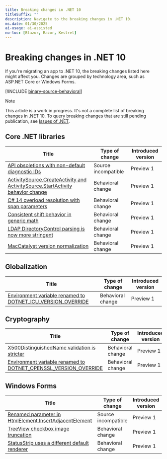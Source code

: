 ```yaml
---
title: Breaking changes in .NET 10
titleSuffix: ""
description: Navigate to the breaking changes in .NET 10.
ms.date: 01/30/2025
ai-usage: ai-assisted
no-loc: [Blazor, Razor, Kestrel]
---
```

# Breaking changes in .NET 10

If you're migrating an app to .NET 10, the breaking changes listed here might affect you. Changes are grouped by technology area, such as ASP.NET Core or Windows Forms.

[!INCLUDE [binary-source-behavioral](includes/binary-source-behavioral.md)]

> [!NOTE]
>
> This article is a work in progress. It's not a complete list of breaking changes in .NET 10. To query breaking changes that are still pending publication, see [Issues of .NET](https://issuesof.net/?q=%20is:open%20-label:Documented%20is:issue%20(label:%22Breaking%20Change%22%20or%20label:breaking-change)%20(repo:dotnet/docs%20or%20repo:aspnet/Announcements)%20group:repo%20(label:%22:checkered_flag:%20Release:%20.NET%2010%22%20or%20label:10.0.0)%20sort:created-desc).

## Core .NET libraries

| Title                                                                                                                      | Type of change      | Introduced version |
|----------------------------------------------------------------------------------------------------------------------------|---------------------|--------------------|
| [API obsoletions with non-default diagnostic IDs](core-libraries/10.0/obsolete-apis.md)                                    | Source incompatible | Preview 1          |
| [ActivitySource.CreateActivity and ActivitySource.StartActivity behavior change](core-libraries/10.0/activity-sampling.md) | Behavioral change   | Preview 1          |
| [C# 14 overload resolution with span parameters](core-libraries/10.0/csharp-overload-resolution.md)                        | Behavioral change   | Preview 1          |
| [Consistent shift behavior in generic math](core-libraries/10.0/generic-math.md)                                           | Behavioral change   | Preview 1          |
| [LDAP DirectoryControl parsing is now more stringent](core-libraries/10.0/ldap-directorycontrol-parsing.md)                | Behavioral change   | Preview 1          |
| [MacCatalyst version normalization](core-libraries/10.0/maccatalyst-version-normalization.md)                              | Behavioral change   | Preview 1          |

## Globalization

| Title                                                                                                 | Type of change    | Introduced version |
|-------------------------------------------------------------------------------------------------------|-------------------|--------------------|
| [Environment variable renamed to DOTNET_ICU_VERSION_OVERRIDE](globalization/10.0/version-override.md) | Behavioral change | Preview 1          |

## Cryptography

| Title                                                                                                      | Type of change    | Introduced version |
|------------------------------------------------------------------------------------------------------------|-------------------|--------------------|
| [X500DistinguishedName validation is stricter](cryptography/10.0/x500distinguishedname-validation.md)      | Behavioral change | Preview 1          |
| [Environment variable renamed to DOTNET_OPENSSL_VERSION_OVERRIDE](cryptography/10.0/version-override.md)   | Behavioral change | Preview 1          |

## Windows Forms

| Title                                                                                                             | Type of change      | Introduced version |
|-------------------------------------------------------------------------------------------------------------------|---------------------|--------------------|
| [Renamed parameter in HtmlElement.InsertAdjacentElement](windows-forms/10.0/insertadjacentelement-orientation.md) | Source incompatible | Preview 1          |
| [TreeView checkbox image truncation](windows-forms/10.0/treeview-text-location.md)                                | Behavioral change   | Preview 1          |
| [StatusStrip uses a different default renderer](windows-forms/10.0/statusstrip-renderer.md)                       | Behavioral change   | Preview 1          |
